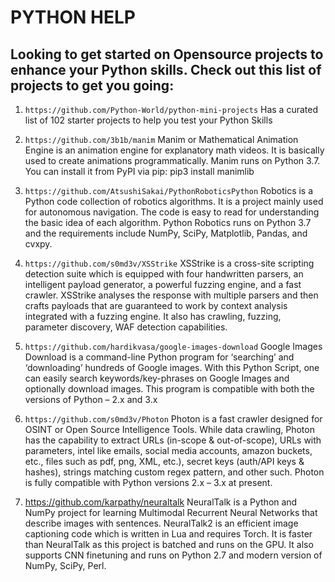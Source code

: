 # PYTHON HELP<br>
## Looking to get started on Opensource projects to enhance your Python skills. Check out this list of projects to get you going:
1. `https://github.com/Python-World/python-mini-projects`  Has a curated list of 102 starter projects to help you test your Python Skills 

2. `https://github.com/3b1b/manim` Manim or Mathematical Animation Engine is an animation engine for explanatory math videos. It is basically used to create animations programmatically. Manim runs on Python 3.7. 
You can install it from PyPI via pip: pip3 install manimlib

3. `https://github.com/AtsushiSakai/PythonRoboticsPython` Robotics is a Python code collection of robotics algorithms. It is a project mainly used for autonomous navigation. The code is easy to read for understanding the basic idea of each algorithm. Python Robotics runs on Python 3.7 and the requirements include NumPy, SciPy, Matplotlib, Pandas, and cvxpy. 

4. `https://github.com/s0md3v/XSStrike` XSStrike is a cross-site scripting detection suite which is equipped with four handwritten parsers, an intelligent payload generator, a powerful fuzzing engine, and a fast crawler. XSStrike analyses the response with multiple parsers and then crafts payloads that are guaranteed to work by context analysis integrated with a fuzzing engine. It also has crawling, fuzzing, parameter discovery, WAF detection capabilities.

5. `https://github.com/hardikvasa/google-images-download` Google Images Download is a command-line Python program for ‘searching’ and ‘downloading’ hundreds of Google images. With this Python Script, one can easily search keywords/key-phrases on Google Images and optionally download images. This program is compatible with both the versions of Python – 2.x and 3.x

6. `https://github.com/s0md3v/Photon` Photon is a fast crawler designed for OSINT or Open Source Intelligence Tools. While data crawling, Photon has the capability to extract URLs (in-scope & out-of-scope), URLs with parameters, intel like emails, social media accounts, amazon buckets, etc., files such as pdf, png, XML, etc.), secret keys (auth/API keys & hashes), strings matching custom regex pattern, and other such. Photon is fully compatible with Python versions 2.x – 3.x at present. 
7. https://github.com/karpathy/neuraltalk NeuralTalk is a Python and NumPy project for learning Multimodal Recurrent Neural Networks that describe images with sentences. NeuralTalk2 is an efficient image captioning code which is written in Lua and requires Torch. It is faster than NeuralTalk as this project is batched and runs on the GPU. It also supports CNN finetuning and runs on Python 2.7 and modern version of NumPy, SciPy, Perl.   


